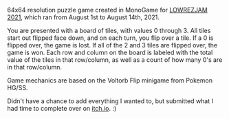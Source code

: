 64x64 resolution puzzle game created in MonoGame for [LOWREZJAM 2021](https://itch.io/jam/lowrezjam-2021), which ran from August 1st to August 14th, 2021.

You are presented with a board of tiles, with values 0 through 3. All tiles start out flipped face down, and on each turn, you flip over a tile. If a 0 is flipped over, the game is lost. If all of the 2 and 3 tiles are flipped over, the game is won. Each row and column on the board is labeled with the total value of the tiles in that row/column, as well as a count of how many 0's are in that row/column.

Game mechanics are based on the Voltorb Flip minigame from Pokemon HG/SS.

Didn't have a chance to add everything I wanted to, but submitted what I had time to complete over on [itch.io](https://qowface.itch.io/zeroflip64). :)
